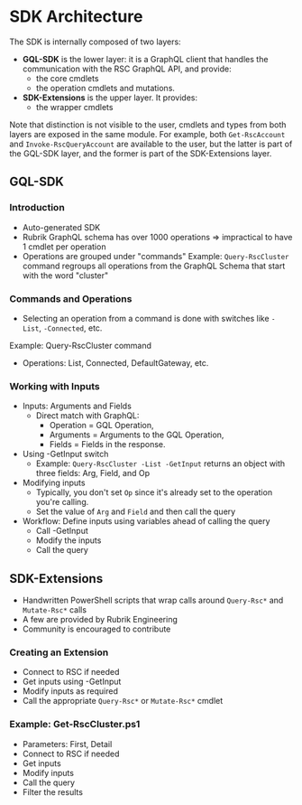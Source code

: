 # SDK Architecture

The SDK is internally composed of two layers:

- __GQL-SDK__ is the lower layer:
  it is a GraphQL client that handles the
  communication with the RSC GraphQL API, and
  provide:
    - the core cmdlets
    - the operation cmdlets
    and mutations.
- __SDK-Extensions__ is the upper layer. It provides:
    - the wrapper cmdlets

Note that distinction is not visible to the user,
cmdlets and types from both layers are exposed
in the same module. For example, both
`Get-RscAccount` and `Invoke-RscQueryAccount` are
available to the user, but the latter is
part of the GQL-SDK layer, and the former
is part of the SDK-Extensions layer.

## GQL-SDK

### Introduction

- Auto-generated SDK
- Rubrik GraphQL schema has over 1000 operations
  => impractical to have 1 cmdlet per operation
- Operations are grouped under "commands"
  Example: `Query-RscCluster` command regroups all operations from the
  GraphQL Schema that start with the word "cluster"

### Commands and Operations

- Selecting an operation from a command is done with switches
  like `-List`, `-Connected`, etc.

Example: Query-RscCluster command

- Operations: List, Connected, DefaultGateway, etc.

### Working with Inputs

- Inputs: Arguments and Fields
    - Direct match with GraphQL:
        - Operation = GQL Operation,
        - Arguments = Arguments to the GQL Operation,
        - Fields = Fields in the response.
- Using -GetInput switch
    - Example: `Query-RscCluster -List -GetInput` returns
      an object with three fields: Arg, Field, and Op
- Modifying inputs
    - Typically, you don't set `Op` since it's already
      set to the operation you're calling.
    - Set the value of `Arg` and `Field` and then call the query
- Workflow: Define inputs using variables ahead of calling the query
    - Call -GetInput
    - Modify the inputs
    - Call the query

## SDK-Extensions

- Handwritten PowerShell scripts that wrap calls around `Query-Rsc*`
  and `Mutate-Rsc*` calls
- A few are provided by Rubrik Engineering
- Community is encouraged to contribute

### Creating an Extension

- Connect to RSC if needed
- Get inputs using -GetInput
- Modify inputs as required
- Call the appropriate `Query-Rsc*` or `Mutate-Rsc*` cmdlet

### Example: Get-RscCluster.ps1

- Parameters: First, Detail
- Connect to RSC if needed
- Get inputs
- Modify inputs
- Call the query
- Filter the results

